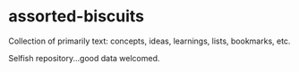 # assorted-biscuits
Collection of primarily text: concepts, ideas, learnings, lists, bookmarks, etc.


Selfish repository...good data welcomed.
